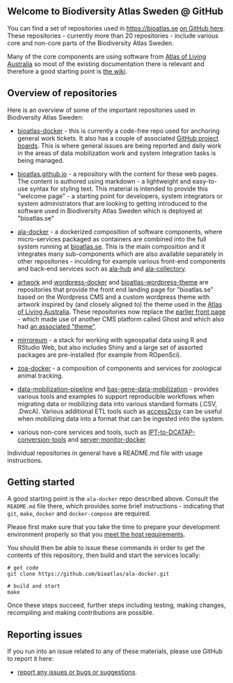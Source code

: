Welcome to Biodiversity Atlas Sweden @ GitHub
---------------------------------------------

You can find a set of repositories used in <https://bioatlas.se> [on GitHub here](https://github.com/bioatlas). These repositories - currently more than 20 repositories - include various core and non-core parts of the Biodiversity Atlas Sweden.

Many of the core components are using software from [Atlas of Living Australia](https://github.com/AtlasOfLivingAustralia) so most of the existing documentation there is relevant and therefore a good starting point is [the wiki](https://github.com/AtlasOfLivingAustralia/documentation/wiki).

Overview of repositories
------------------------

Here is an overview of some of the important repositories used in Biodiversity Atlas Sweden:

-   [bioatlas-docker](https://github.com/bioatlas/ala-docker) - this is currently a code-free repo used for anchoring general work tickets. It also has a couple of associated [GitHub project boards](https://help.github.com/articles/tracking-the-progress-of-your-work-with-project-boards/). This is where general issues are being reported and daily work in the areas of data mobilization work and system integration tasks is being managed.

-   [bioatlas.github.io](https://github.com/bioatlas/bioatlas.github.io) - a repository with the content for these web pages. The content is authored using markdown - a lightweight and easy-to-use syntax for styling text. This material is intended to provide this "welcome page" - a starting point for developers, system integrators or system administrators that are looking to getting introduced to the software used in Biodiversity Atlas Sweden which is deployed at "bioatlas.se"

-   [ala-docker](https://github.com/bioatlas/ala-docker) - a dockerized composition of software components, where micro-services packaged as containers are combined into the full system running at [bioatlas.se](https://bioatlas.se). This is the main composition and it integrates many sub-components which are also available separately in other repositories - inculding for example various front-end components and back-end services such as [ala-hub](https://github.com/bioatlas/ala-hub) and [ala-collectory](https://github.com/bioatlas/ala-collectory).

-   [artwork](https://github.com/bioatlas/artwork) and [wordpress-docker](https://github.com/bioatlas/wordpress-docker) and [bioatlas-wordpress-theme](https://github.com/bioatlas/bioatlas-wordpress-theme) are repositories that provide the front end landing page for "bioatlas.se" based on the Wordpress CMS and a custom wordpress theme with artwork inspired by (and closely aligned to) the theme used in the [Atlas of Living Australia](https://www.ala.org.au/). These repositories now replace the [earlier front page](https://github.com/bioatlas/ghost-docker) - which made use of another CMS platform called Ghost and which also had [an associated "theme"](https://github.com/bioatlas/gbifse-ghost).

-   [mirroreum](https://github.com/bioatlas/mirroreum) - a stack for working with sgeospatial data using R and RStudio Web, but also includes Shiny and a large set of assorted packages are pre-installed (for example from ROpenSci).

-   [zoa-docker](https://github.com/bioatlas/zoa-docker) - a composition of components and services for zoological animal tracking.

-   [data-mobilization-pipeline](https://github.com/bioatlas/data-mobilization-pipeline) and [bas-gene-data-mobilization](https://github.com/bioatlas/bas-gene-data-mobilization) - provides various tools and examples to support reproducible workflows when migrating data or mobilizing data into various standard formats (.CSV, .DwcA). Various additional ETL tools such as [access2csv](https://github.com/bioatlas/access2csv-docker) can be useful when mobilizing data into a format that can be ingested into the system.

-   various non-core services and tools, such as [IPT-to-DCATAP-conversion-tools](https://github.com/bioatlas/dcatap-swe-docker) and [server-monitor-docker](https://github.com/bioatlas/server-monitor-docker)

Individual repositories in general have a README.md file with usage instructions.

Getting started
---------------

A good starting point is the `ala-docker` repo described above. Consult the `README.md` file there, which provides some brief instructions - indicating that `git`, `make`, `docker` and `docker-compose` are required.

Please first make sure that you take the time to prepare your development environment properly so that you [meet the host requirements](/requirements).

You should then be able to issue these commands in order to get the contents of this repository, then build and start the services locally:

    # get code
    git clone https://github.com/bioatlas/ala-docker.git

    # build and start
    make

Once these steps succeed, further steps including testing, making changes, recompiling and making contributions are possible.

Reporting issues
----------------

If you run into an issue related to any of these materials, please use GitHub to report it here:

-   [report any issues or bugs or suggestions](https://github.com/bioatlas/bioatlas-docker/issues).
